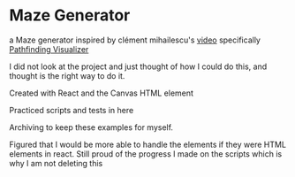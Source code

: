 # Maze Generator

a Maze generator inspired by clément mihailescu's [video](https://www.youtube.com/watch?v=n4t_-NjY_Sg) specifically [Pathfinding Visualizer](https://clementmihailescu.github.io/Pathfinding-Visualizer/)

I did not look at the project and just thought of how I could do this, and thought <canvas> is the right way to do it.

Created with React and the Canvas HTML element

Practiced scripts and tests in here

Archiving to keep these examples for myself.

Figured that I would be more able to handle the elements if they were HTML elements in react. Still proud of the progress I made on the scripts which is why I am not deleting this
